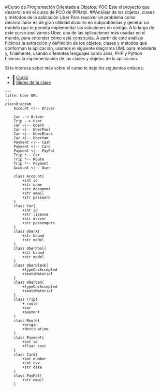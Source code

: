 #Curso de Programación Orientada a Objetos: POO
Este el proyecto que desarrolle en el curso de POO de @Platzi.
##Análisis de los objetos, clases y métodos de la aplicación Uber
Para resolver un problema como desarrollador es de gran utilidad dividirlo en subproblemas y generar un modelo que te permita implementar las soluciones en código. A lo largo de este curso analizamos Uber, una de las aplicaciones más usadas en el mundo, para entender cómo está construida. A partir de este análisis hicimos la extracción y definición de los objetos, clases y métodos que conforman la aplicación, usamos el siguiente diagrama UML para modelarla y, finalmente, usando diferentes lenguajes como Java, PHP y Python hicimos la implementación de las clases y objetos de la aplicación.

Si te interesa saber más sobre el curso te dejo los siguientes enlaces:
- 🔗 [Curso](https://platzi.com/cursos/oop/)
- 🔗 [Slides de la clase ](https://static.platzi.com/media/public/uploads/programacion-orientada-a-objetos-poo_c4774196-cfdb-412e-bae5-210a97d78f8b.pdf)

```mermaid
---
title: Uber UML
---
classDiagram
    Account <|-- Driver
    
    Car --> Driver
    Trip --> User
    Car <|-- UberX
    Car <|-- UberPool
    Car <|-- UberBlack
    Car <|-- UberVan
    Payment <|-- Cash
    Payment <|-- Card 
    Payment <|-- PayPal
    Trip *-- Car
    Trip *-- Route
    Trip *-- Payment
    Account <|-- User

    class Account{
        +int id
        +str name
        +str document 
        +str email
        +str password   
    }
    class Car{
        +int id
        +str license
        +str driver 
        +str passengers
    }
    class UberX{
        +str brand
        +str model
    }
    class UberPool{
        +str brand
        +str model
    }
    class UberBlack{
        +typeCarAccepted
        +seatsMaterial
    }
    class UberVan{
        +typeCarAccepted
        +seatsMaterial
    }
    class Trip{
        + route
        +car
        +payment
    }
    class Route{
        +origin 
        +destination
    }
    class Payment{
        +int id
        +float cost
    }
    class Card{
        +int number
        +int cvv
        +str date         
    }
    class PayPal{
        +str email
    }

```